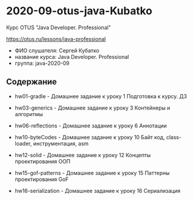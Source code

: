 # 2020-09-otus-java-Kubatko
Курс OTUS "Java Developer. Professional"

https://otus.ru/lessons/java-professional

* ФИО слушателя: Сергей Кубатко
* название курса: Java Developer. Professional
* группа: java-2020-09

## Содержание
* hw01-gradle - Домашнее задание к уроку 1 
Подготовка к курсу. ДЗ

* hw03-generics - Домашнее задание к уроку 3 
Контейнеры и алгоритмы

* hw06-reflections - Домашнее задание к уроку 6
Аннотации

* hw10-byteCodes - Домашнее задание к уроку 10
Байт код, class-loader, инструментация, asm

* hw12-solid - Домашнее задание к уроку 12
Концепты проектирования ООП

* hw15-gof-patterns - Домашнее задание к уроку 15
Паттерны проектирования GoF

* hw16-serialization - Домашнее задание к уроку 16
Сериализация
